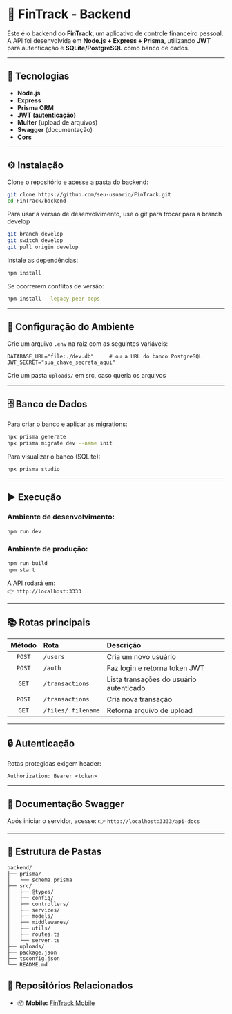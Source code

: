# 🧾 FinTrack - Backend

Este é o backend do **FinTrack**, um aplicativo de controle financeiro pessoal.  
A API foi desenvolvida em **Node.js + Express + Prisma**, utilizando **JWT** para autenticação e **SQLite/PostgreSQL** como banco de dados.

---

## 🚀 Tecnologias

- **Node.js**
- **Express**
- **Prisma ORM**
- **JWT (autenticação)**
- **Multer** (upload de arquivos)
- **Swagger** (documentação)
- **Cors**

---

## ⚙️ Instalação

Clone o repositório e acesse a pasta do backend:

```bash
git clone https://github.com/seu-usuario/FinTrack.git
cd FinTrack/backend
```

Para usar a versão de desenvolvimento, use o git para trocar para a branch develop
```bash
git branch develop
git switch develop
git pull origin develop
```

Instale as dependências:

```bash
npm install
```

Se ocorrerem conflitos de versão:

```bash
npm install --legacy-peer-deps
```

---

## 🧩 Configuração do Ambiente

Crie um arquivo `.env` na raiz com as seguintes variáveis:

```env
DATABASE_URL="file:./dev.db"     # ou a URL do banco PostgreSQL
JWT_SECRET="sua_chave_secreta_aqui"
```
Crie um pasta `uploads/` em src, caso queria os arquivos

---

## 🗄️ Banco de Dados

Para criar o banco e aplicar as migrations:

```bash
npx prisma generate
npx prisma migrate dev --name init
```

Para visualizar o banco (SQLite):

```bash
npx prisma studio
```

---

## ▶️ Execução

### Ambiente de desenvolvimento:
```bash
npm run dev
```

### Ambiente de produção:
```bash
npm run build
npm start
```

A API rodará em:  
👉 `http://localhost:3333`

---

## 📚 Rotas principais

| Método | Rota | Descrição |
|:------:|:-----|:-----------|
| `POST` | `/users` | Cria um novo usuário |
| `POST` | `/auth` | Faz login e retorna token JWT |
| `GET`  | `/transactions` | Lista transações do usuário autenticado |
| `POST` | `/transactions` | Cria nova transação |
| `GET`  | `/files/:filename` | Retorna arquivo de upload |

---

## 🔒 Autenticação

Rotas protegidas exigem header:
```
Authorization: Bearer <token>
```
---

## 📄 Documentação Swagger

Após iniciar o servidor, acesse:
👉 `http://localhost:3333/api-docs`

---

## 📂 Estrutura de Pastas

```
backend/
├── prisma/
│   └── schema.prisma
├── src/
│   ├── @types/
│   ├── config/
│   ├── controllers/
│   ├── services/
│   ├── models/
│   ├── middlewares/
│   ├── utils/
│   ├── routes.ts
│   └── server.ts
├── uploads/
├── package.json
├── tsconfig.json
└── README.md
```

## 🧩 Repositórios Relacionados

- 📦 **Mobile:** [FinTrack Mobile](https://github.com/brenopz07/FinTrack)